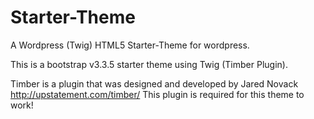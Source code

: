 # Starter-Theme
A Wordpress (Twig) HTML5 Starter-Theme for wordpress.

This is a bootstrap v3.3.5 starter theme using Twig (Timber Plugin).

Timber is a plugin that was designed and developed by Jared Novack http://upstatement.com/timber/
This plugin is required for this theme to work!
